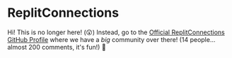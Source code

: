 # ReplitConnections

Hi! This is no longer here! (😲) Instead, go to the [Official ReplitConnections GitHub Profile](https://github.com/ReplitConnections/ReplitConnections/) where we have a *big* community over there! (14 people... almost 200 comments, it's fun!) 🙂
